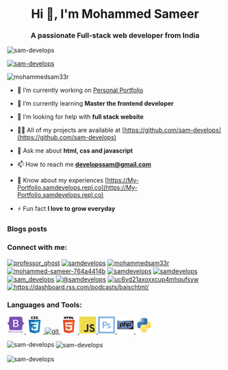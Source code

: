 <h1 align="center">Hi 👋, I'm Mohammed Sameer</h1>
<h3 align="center">A passionate Full-stack web developer from India</h3>

<p align="left"> <img src="https://komarev.com/ghpvc/?username=sam-develops&label=Profile%20views&color=0e75b6&style=flat" alt="sam-develops" /> </p>

<p align="left"> <a href="https://github.com/ryo-ma/github-profile-trophy"><img src="https://github-profile-trophy.vercel.app/?username=sam-develops" alt="sam-develops" /></a> </p>

<p align="left"> <a https://twitter.com/Sam_develops" target="blank"><img src="https://img.shields.io/twitter/follow/mohammedsam33r?logo=twitter&style=for-the-badge" alt="mohammedsam33r" /></a> </p>

- 🔭 I’m currently working on [Personal Portfolio](https://github.com/sam-develops/Sam-Portfolio)

- 🌱 I’m currently learning **Master the frontend developer**

- 🤝 I’m looking for help with **full stack website**

- 👨‍💻 All of my projects are available at [https://github.com/sam-develops](https://github.com/sam-develops)

- 💬 Ask me about **html, css and javascript**

- 📫 How to reach me **developssam@gmail.com**

- 📄 Know about my experiences [https://My-Portfolio.samdevelops.repl.co](https://My-Portfolio.samdevelops.repl.co)

- ⚡ Fun fact **I love to grow everyday**

### Blogs posts
<!-- BLOG-POST-LIST:START -->
<!-- BLOG-POST-LIST:END -->

<h3 align="left">Connect with me:</h3>
<p align="left">
<a href="https://codepen.io/professor_ghost" target="blank"><img align="center" src="https://raw.githubusercontent.com/rahuldkjain/github-profile-readme-generator/master/src/images/icons/Social/codepen.svg" alt="professor_ghost" height="30" width="40" /></a>
<a href="https://dev.to/samdevelops" target="blank"><img align="center" src="https://raw.githubusercontent.com/rahuldkjain/github-profile-readme-generator/master/src/images/icons/Social/devto.svg" alt="samdevelops" height="30" width="40" /></a>
<a href="https://twitter.com/Sam_develops" target="blank"><img align="center" src="https://raw.githubusercontent.com/rahuldkjain/github-profile-readme-generator/master/src/images/icons/Social/twitter.svg" alt="mohammedsam33r" height="30" width="40" /></a>
<a href="https://linkedin.com/in/mohammed-sameer-764a4414b" target="blank"><img align="center" src="https://raw.githubusercontent.com/rahuldkjain/github-profile-readme-generator/master/src/images/icons/Social/linked-in-alt.svg" alt="mohammed-sameer-764a4414b" height="30" width="40" /></a>
<a href="https://fb.com/samdevelops" target="blank"><img align="center" src="https://raw.githubusercontent.com/rahuldkjain/github-profile-readme-generator/master/src/images/icons/Social/facebook.svg" alt="samdevelops" height="30" width="40" /></a>
<a href="https://instagram.com/samdevelops" target="blank"><img align="center" src="https://raw.githubusercontent.com/rahuldkjain/github-profile-readme-generator/master/src/images/icons/Social/instagram.svg" alt="samdevelops" height="30" width="40" /></a>
<a href="https://dribbble.com/sam_develops" target="blank"><img align="center" src="https://raw.githubusercontent.com/rahuldkjain/github-profile-readme-generator/master/src/images/icons/Social/dribbble.svg" alt="sam_develops" height="30" width="40" /></a>
<a href="https://medium.com/@Samdevelops" target="blank"><img align="center" src="https://raw.githubusercontent.com/rahuldkjain/github-profile-readme-generator/master/src/images/icons/Social/medium.svg" alt="@samdevelops" height="30" width="40" /></a>
<a href="https://www.youtube.com/c/uc6vd21axoxxcup4mhqufsyw" target="blank"><img align="center" src="https://raw.githubusercontent.com/rahuldkjain/github-profile-readme-generator/master/src/images/icons/Social/youtube.svg" alt="uc6vd21axoxxcup4mhqufsyw" height="30" width="40" /></a>
<a href="/https://dashboard.rss.com/podcasts/baischtml/" target="blank"><img align="center" src="https://raw.githubusercontent.com/rahuldkjain/github-profile-readme-generator/master/src/images/icons/Social/rss.svg" alt="https://dashboard.rss.com/podcasts/baischtml/" height="30" width="40" /></a>
</p>

<h3 align="left">Languages and Tools:</h3>
<p align="left"> <a href="https://getbootstrap.com" target="_blank" rel="noreferrer"> <img src="https://raw.githubusercontent.com/devicons/devicon/master/icons/bootstrap/bootstrap-plain-wordmark.svg" alt="bootstrap" width="40" height="40"/> </a> <a href="https://www.w3schools.com/css/" target="_blank" rel="noreferrer"> <img src="https://raw.githubusercontent.com/devicons/devicon/master/icons/css3/css3-original-wordmark.svg" alt="css3" width="40" height="40"/> </a> <a href="https://git-scm.com/" target="_blank" rel="noreferrer"> <img src="https://www.vectorlogo.zone/logos/git-scm/git-scm-icon.svg" alt="git" width="40" height="40"/> </a> <a href="https://www.w3.org/html/" target="_blank" rel="noreferrer"> <img src="https://raw.githubusercontent.com/devicons/devicon/master/icons/html5/html5-original-wordmark.svg" alt="html5" width="40" height="40"/> </a> <a href="https://developer.mozilla.org/en-US/docs/Web/JavaScript" target="_blank" rel="noreferrer"> <img src="https://raw.githubusercontent.com/devicons/devicon/master/icons/javascript/javascript-original.svg" alt="javascript" width="40" height="40"/> </a> <a href="https://www.photoshop.com/en" target="_blank" rel="noreferrer"> <img src="https://raw.githubusercontent.com/devicons/devicon/master/icons/photoshop/photoshop-line.svg" alt="photoshop" width="40" height="40"/> </a> <a href="https://www.php.net" target="_blank" rel="noreferrer"> <img src="https://raw.githubusercontent.com/devicons/devicon/master/icons/php/php-original.svg" alt="php" width="40" height="40"/> </a> <a href="https://www.python.org" target="_blank" rel="noreferrer"> <img src="https://raw.githubusercontent.com/devicons/devicon/master/icons/python/python-original.svg" alt="python" width="40" height="40"/> </a> </p>

<p><img align="left" src="https://github-readme-stats.vercel.app/api/top-langs?username=sam-develops&show_icons=true&locale=en&layout=compact" alt="sam-develops" /></p>

<p>&nbsp;<img align="center" src="https://github-readme-stats.vercel.app/api?username=sam-develops&show_icons=true&locale=en" alt="sam-develops" /></p>

<p><img align="center" src="https://github-readme-streak-stats.herokuapp.com/?user=sam-develops&" alt="sam-develops" /></p>
